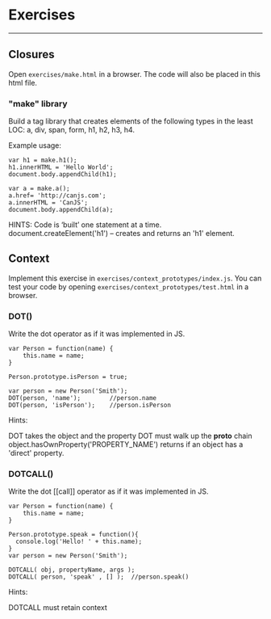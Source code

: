 # Exercises
---

## Closures

Open `exercises/make.html` in a browser. The code will also be placed in this html file.

### "make" library

Build a tag library that creates elements of the following types in the least LOC:  a, div, span, form, h1, h2, h3, h4.

Example usage:

```
var h1 = make.h1();
h1.innerHTML = 'Hello World';
document.body.appendChild(h1);

var a = make.a();
a.href= 'http://canjs.com';
a.innerHTML = 'CanJS';
document.body.appendChild(a);
```

HINTS:
	Code is ‘built’ one statement at a time.
	document.createElement('h1') –  creates and returns an 'h1' element.

## Context

Implement this exercise in `exercises/context_prototypes/index.js`. You can test your code by opening `exercises/context_prototypes/test.html` in a browser.

### DOT()

Write the dot operator as if it was implemented in JS.

```
var Person = function(name) {
	this.name = name;
}

Person.prototype.isPerson = true;

var person = new Person('Smith');
DOT(person, 'name');        //person.name
DOT(person, 'isPerson');    //person.isPerson
```

Hints:

DOT takes the object and the property
DOT must walk up the __proto__ chain
object.hasOwnProperty('PROPERTY_NAME') returns if an object has a 'direct' property.


### DOTCALL()

Write the dot [[call]] operator as if it was implemented in JS.

```
var Person = function(name) {
	this.name = name;
}

Person.prototype.speak = function(){ 
  console.log('Hello! ' + this.name);
}
var person = new Person('Smith');

DOTCALL( obj, propertyName, args );
DOTCALL( person, 'speak' , [] );  //person.speak()
```

Hints:

DOTCALL must retain context
